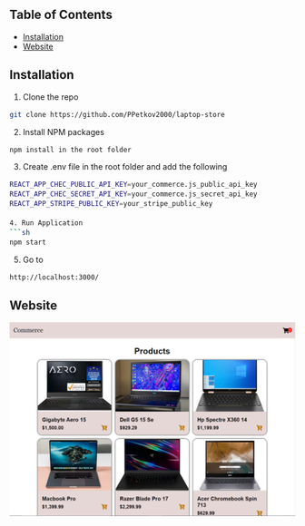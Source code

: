 ## Table of Contents

* [Installation](#installation)
* [Website](#website)

## Installation

1. Clone the repo
```sh
git clone https://github.com/PPetkov2000/laptop-store
```
2. Install NPM packages
```sh
npm install in the root folder
```
3. Create .env file in the root folder and add the following
```sh
REACT_APP_CHEC_PUBLIC_API_KEY=your_commerce.js_public_api_key
REACT_APP_CHEC_SECRET_API_KEY=your_commerce.js_secret_api_key
REACT_APP_STRIPE_PUBLIC_KEY=your_stripe_public_key

4. Run Application
```sh
npm start
```
5. Go to
```sh
http://localhost:3000/
```


## Website

![commerce-store](https://github.com/PPetkov2000/laptop-store/blob/main/app-view.png)
